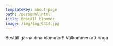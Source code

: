 ```yaml
---
templateKey: about-page
path: /personal.html
title: Beställ blommor
image: /img/img_9414.jpg
---
```

Beställ gärna dina blommor!! Välkommen att ringa